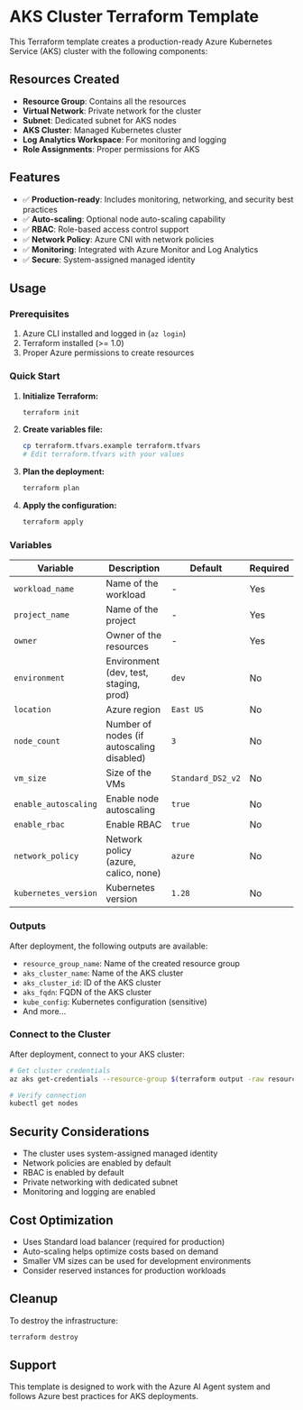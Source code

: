 # AKS Cluster Terraform Template

This Terraform template creates a production-ready Azure Kubernetes Service (AKS) cluster with the following components:

## Resources Created

- **Resource Group**: Contains all the resources
- **Virtual Network**: Private network for the cluster
- **Subnet**: Dedicated subnet for AKS nodes
- **AKS Cluster**: Managed Kubernetes cluster
- **Log Analytics Workspace**: For monitoring and logging
- **Role Assignments**: Proper permissions for AKS

## Features

- ✅ **Production-ready**: Includes monitoring, networking, and security best practices
- ✅ **Auto-scaling**: Optional node auto-scaling capability
- ✅ **RBAC**: Role-based access control support
- ✅ **Network Policy**: Azure CNI with network policies
- ✅ **Monitoring**: Integrated with Azure Monitor and Log Analytics
- ✅ **Secure**: System-assigned managed identity

## Usage

### Prerequisites

1. Azure CLI installed and logged in (`az login`)
2. Terraform installed (>= 1.0)
3. Proper Azure permissions to create resources

### Quick Start

1. **Initialize Terraform:**
   ```bash
   terraform init
   ```

2. **Create variables file:**
   ```bash
   cp terraform.tfvars.example terraform.tfvars
   # Edit terraform.tfvars with your values
   ```

3. **Plan the deployment:**
   ```bash
   terraform plan
   ```

4. **Apply the configuration:**
   ```bash
   terraform apply
   ```

### Variables

| Variable | Description | Default | Required |
|----------|-------------|---------|----------|
| `workload_name` | Name of the workload | - | Yes |
| `project_name` | Name of the project | - | Yes |
| `owner` | Owner of the resources | - | Yes |
| `environment` | Environment (dev, test, staging, prod) | `dev` | No |
| `location` | Azure region | `East US` | No |
| `node_count` | Number of nodes (if autoscaling disabled) | `3` | No |
| `vm_size` | Size of the VMs | `Standard_DS2_v2` | No |
| `enable_autoscaling` | Enable node autoscaling | `true` | No |
| `enable_rbac` | Enable RBAC | `true` | No |
| `network_policy` | Network policy (azure, calico, none) | `azure` | No |
| `kubernetes_version` | Kubernetes version | `1.28` | No |

### Outputs

After deployment, the following outputs are available:

- `resource_group_name`: Name of the created resource group
- `aks_cluster_name`: Name of the AKS cluster
- `aks_cluster_id`: ID of the AKS cluster
- `aks_fqdn`: FQDN of the AKS cluster
- `kube_config`: Kubernetes configuration (sensitive)
- And more...

### Connect to the Cluster

After deployment, connect to your AKS cluster:

```bash
# Get cluster credentials
az aks get-credentials --resource-group $(terraform output -raw resource_group_name) --name $(terraform output -raw aks_cluster_name)

# Verify connection
kubectl get nodes
```

## Security Considerations

- The cluster uses system-assigned managed identity
- Network policies are enabled by default
- RBAC is enabled by default
- Private networking with dedicated subnet
- Monitoring and logging are enabled

## Cost Optimization

- Uses Standard load balancer (required for production)
- Auto-scaling helps optimize costs based on demand
- Smaller VM sizes can be used for development environments
- Consider reserved instances for production workloads

## Cleanup

To destroy the infrastructure:

```bash
terraform destroy
```

## Support

This template is designed to work with the Azure AI Agent system and follows Azure best practices for AKS deployments.
